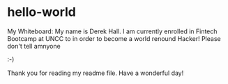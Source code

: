 # hello-world
My Whiteboard: 
My name is Derek Hall. I am currently enrolled in Fintech Bootcamp at UNCC to in order to become a world renound Hacker! Please don't tell amnyone

:-)

Thank you for reading my readme file.
Have a wonderful day!

